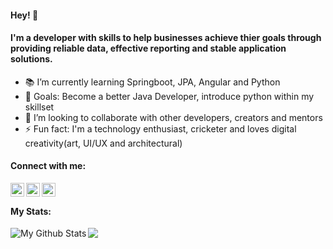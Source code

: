 
#### Hey! 👋

#### I'm a developer with skills to help businesses achieve thier goals through providing reliable data, effective reporting and stable application solutions.
- 📚 I’m currently learning Springboot, JPA, Angular and Python
- 🥅 Goals: Become a better Java Developer, introduce python within my skillset
- 🤝 I’m looking to collaborate with other developers, creators and mentors
- ⚡ Fun fact: I'm a technology enthusiast, cricketer and loves digital creativity(art, UI/UX and architectural)

#### Connect with me:

[<img align="left" alt="codeSTACKr | Twitter" width="22px" src="https://cdn.jsdelivr.net/npm/simple-icons@v3/icons/twitter.svg" />][twitter]
[<img align="left" alt="codeSTACKr | LinkedIn" width="22px" src="https://cdn.jsdelivr.net/npm/simple-icons@v3/icons/linkedin.svg" />][linkedin]
[<img align="left" alt="codeSTACKr | Instagram" width="22px" src="https://cdn.jsdelivr.net/npm/simple-icons@v3/icons/instagram.svg" />][instagram]

<br />

#### My Stats:
<img align="left" alt="My Github Stats" src="https://github-readme-stats.vercel.app/api?username=Tendulkarx&show_icons=true&hide_border=true" />
<img align="left" src="https://github-readme-stats.vercel.app/api/top-langs/?username=Tendulkarx&show_icons=true&hide_border=true" />






[twitter]: https://twitter.com/Turbbx
[instagram]: https://instagram.com/turbx
[linkedin]: https://www.linkedin.com/in/oneilblake
